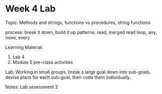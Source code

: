 # Week 4 Lab

<p align="left">
Topic: Methods and strings, functions vs procedures, string functions

process: break it down, build it up
patterns: read, merged read loop, any, none, every
  
Learning Material:
1. Lab 4
2. Module 5 pre-class activities
  
Lab: Working in small groups, break a large goal down into sub-goals, devise
plans for each sub-goal, then code them individually.
  
Notes:
Lab assessment 2
</p>

